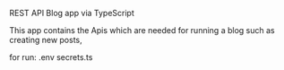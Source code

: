 REST API Blog app via TypeScript

This app contains the Apis which are needed for running a blog such as creating new posts,




for run:
.env
secrets.ts
